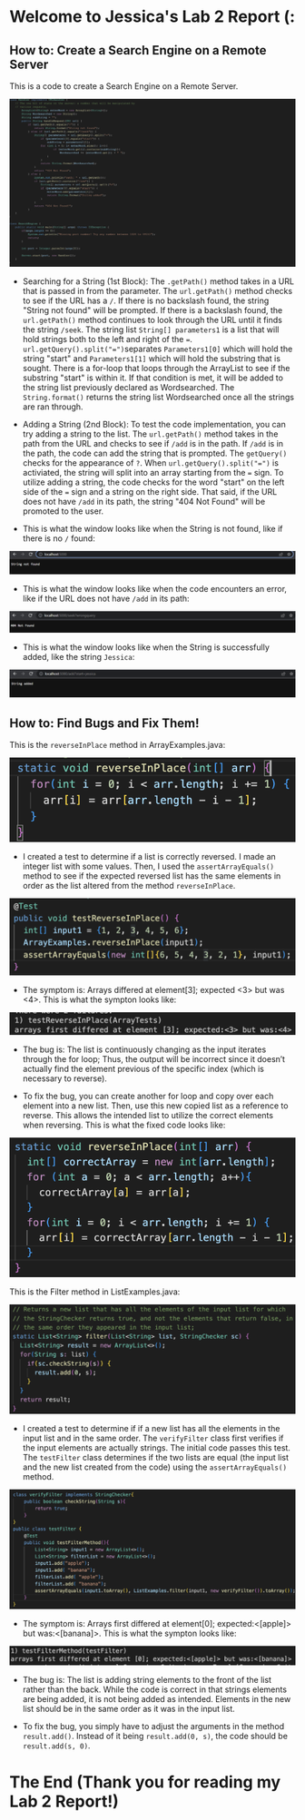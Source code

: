 # Welcome to Jessica's Lab 2 Report (:

## How to: Create a Search Engine on a Remote Server

This is a code to create a Search Engine on a Remote Server.

![Image](search-engine.png)

* Searching for a String (1st Block):
The `.getPath()` method takes in a URL that is passed in from the parameter. The `url.getPath()` method checks to see if the URL has a `/`. If there is no backslash found, the string "String not found" will be prompted. If there is a backslash found, the `url.getPath()` method continues to look through the URL until it finds the string `/seek`. The string list `String[] parameters1` is a list that will hold strings both to the left and right of the `=`. `url.getQuery().split("=")`separates `Parameters1[0]` which will hold the string "start" and `Parameters1[1]` which will hold the substring that is sought. There is a for-loop that loops through the ArrayList to see if the substring "start" is within it. If that condition is met, it will be added to the string list previously declared as Wordsearched. The `String.format()` returns the string list Wordsearched once all the strings are ran through.

* Adding a String (2nd Block):
To test the code implementation, you can try adding a string to the list. The `url.getPath()` method takes in the path from the URL and checks to see if `/add` is in the path. If `/add` is in the path, the code can add the string that is prompted. The `getQuery()` checks for the appearance of `?`. When `url.getQuery().split("=")` is activiated, the string will split into an array starting from the `=` sign. To utilize adding a string, the code checks for the word "start" on the left side of the `=` sign and a string on the right side. That said, if the URL does not have `/add` in its path, the string "404 Not Found" will be promoted to the user. 

* This is what the window looks like when the String is not found, like if there is no `/` found:

![Image](StringNotFound.png)

* This is what the window looks like when the code encounters an error, like if the URL does not have `/add` in its path:

![Image](Error.png)

* This is what the window looks like when the String is successfully added, like the string `Jessica`:

![Image](StringAdded.png)

## How to: Find Bugs and Fix Them!

This is the `reverseInPlace` method in ArrayExamples.java:

![Image](reverseInPlace-BugCode.png)

* I created a test to determine if a list is correctly reversed. I made an integer list with some values. Then, I used the `assertArrayEquals()` method to see if the expected reversed list has the same elements in order as the list altered from the method `reverseInPlace`.

![Image](testReverseInPlace.png)

* The symptom is: Arrays differed at element[3]; expected <3> but was <4>. This is what the sympton looks like: 

![Image](testReverseInPlaceSymptom.png)

* The bug is: The list is continuously changing as the input iterates through the for loop; Thus, the output will be incorrect since it doesn’t actually find the element previous of the specific index (which is necessary to reverse). 

* To fix the bug, you can create another for loop and copy over each element into a new list. Then, use this new copied list as a reference to reverse. This allows the intended list to utilize the correct elements when reversing. This is what the fixed code looks like: 

![Image](reverseInPlace-FixedCode.png)

This is the Filter method in ListExamples.java:

![Image](filterMethod-BugCode.png)

* I created a test to determine if if a new list has all the elements in the input list and in the same order. The `verifyFilter` class first verifies if the input elements are actually strings. The initial code passes this test. The `testFilter` class determines if the two lists are equal (the input list and the new list created from the code) using the `assertArrayEquals()` method.

![Image](testFilter.png)

* The symptom is: Arrays first differed at element[0]; expected:<[apple]> but was:<[banana]>. This is what the sympton looks like: 

![Image](testFilterMethod-Symptom.png)

* The bug is: The list is adding string elements to the front of the list rather than the back. While the code is correct in that strings elements are being added, it is not being added as intended. Elements in the new list should be in the same order as it was in the input list.

* To fix the bug, you simply have to adjust the arguments in the method `result.add()`. Instead of it being `result.add(0, s)`, the code should be `result.add(s, 0)`. 

# The End (Thank you for reading my Lab 2 Report!)